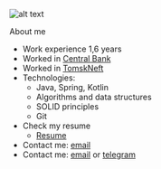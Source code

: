 ![alt text](https://bestprogrammer.ru/wp-content/uploads/2022/03/7-navykov-chtoby-stat-backend-razrabotchikom-696x400.jpg)

About me
- Work experience 1,6 years
- Worked in [Central Bank](https://www.cbr.ru/)
- Worked in [TomskNeft](https://www.tomskneft.ru/)
- Technologies:
    - Java, Spring, Kotlin
    - Algorithms and data structures
    - SOLID principles
    - Git 
- Check my resume
    - [Resume](https://docs.google.com/document/d/1_SJ9qAjOF-7h-UHuPAjK6kRAputLPGT3j6cMuGcNjuQ/edit#)
- Contact me: [email](mailto:porodnov.b@mail.ru)
- Contact me: [email](mailto:porodnov.b@mail.ru) or [telegram](https://t.me/porodnovboris)
